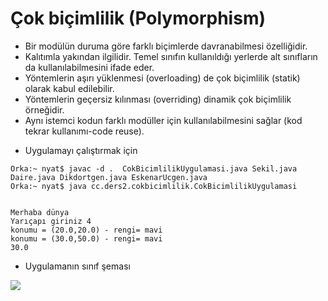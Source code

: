 # Çok biçimlilik (Polymorphism)
- Bir modülün duruma göre farklı biçimlerde davranabilmesi özelliğidir.
- Kalıtımla yakından ilgilidir. Temel sınıfın kullanıldığı yerlerde alt sınıfların da kullanılabilmesini ifade eder.
- Yöntemlerin aşırı yüklenmesi (overloading) de çok biçimlilik (statik) olarak kabul edilebilir.
- Yöntemlerin geçersiz kılınması (overriding) dinamik çok biçimlilik örneğidir.
- Aynı istemci kodun farklı modüller için kullanılabilmesini sağlar (kod tekrar kullanımı-code reuse). 


* Uygulamayı çalıştırmak için

```console
Orka:~ nyat$ javac -d .  CokBicimlilikUygulamasi.java Sekil.java Daire.java Dikdortgen.java EskenarUcgen.java 
Orka:~ nyat$ java cc.ders2.cokbicimlilik.CokBicimlilikUygulamasi


Merhaba dünya
Yarıçapı giriniz 4
konumu = (20.0,20.0) - rengi= mavi
konumu = (30.0,50.0) - rengi= mavi
30.0
```

* Uygulamanın sınıf şeması

![](https://github.com/celalceken/NesneYonelimliAnalizVeTasarimDersiUygulamalari/blob/master/Sekiller/02/SinifSemasi.png)
